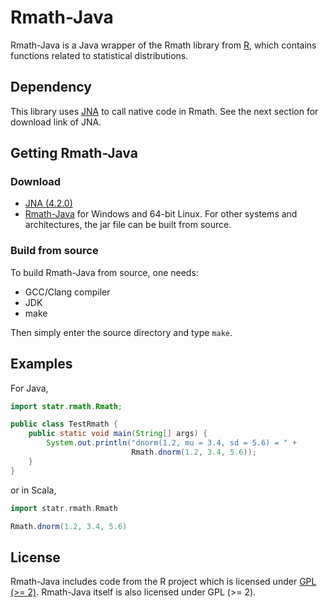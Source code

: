 # Rmath-Java

Rmath-Java is a Java wrapper of the Rmath library from [R](http://www.r-project.org),
which contains functions related to statistical distributions.

## Dependency

This library uses [JNA](https://github.com/java-native-access/jna) to call native
code in Rmath. See the next section for download link of JNA.

## Getting Rmath-Java

### Download

- [JNA (4.2.0)](https://maven.java.net/content/repositories/releases/net/java/dev/jna/jna/4.2.0/jna-4.2.0.jar)
- [Rmath-Java](https://github.com/yixuan/Rmath-Java/raw/master/prebuilt/rmath.jar) for Windows
and 64-bit Linux. For other systems and architectures, the jar file can be built
from source.

### Build from source

To build Rmath-Java from source, one needs:

- GCC/Clang compiler
- JDK
- make

Then simply enter the source directory and type `make`.

## Examples

For Java,

```java
import statr.rmath.Rmath;

public class TestRmath {
    public static void main(String[] args) {
        System.out.println("dnorm(1.2, mu = 3.4, sd = 5.6) = " +
                           Rmath.dnorm(1.2, 3.4, 5.6));
    }
}
```

or in Scala,

```scala
import statr.rmath.Rmath

Rmath.dnorm(1.2, 3.4, 5.6)
```

## License

Rmath-Java includes code from the R project which is licensed under
[GPL (>= 2)](https://www.gnu.org/licenses/old-licenses/gpl-2.0.en.html).
Rmath-Java itself is also licensed under GPL (>= 2).
